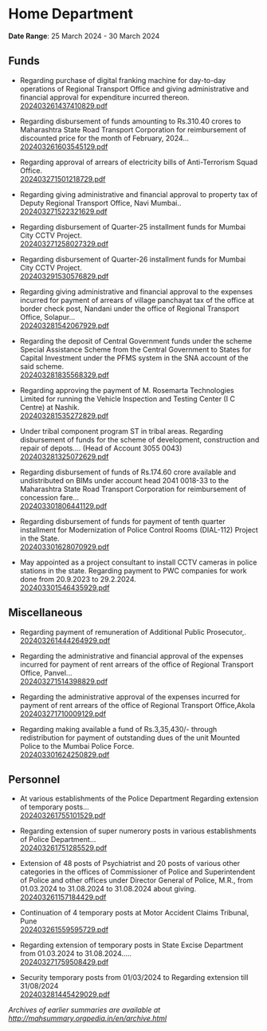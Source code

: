 # Home Department

**Date Range**: 25 March 2024 - 30 March 2024


## Funds
- Regarding purchase of digital franking machine for day-to-day operations of Regional Transport Office and giving administrative and financial approval for expenditure incurred thereon.\
  [202403261437410829.pdf](https://gr.maharashtra.gov.in/Site/Upload/Government%20Resolutions/English/202403261437410829.pdf)

- Regarding disbursement of funds amounting to Rs.310.40 crores to Maharashtra State Road Transport Corporation for reimbursement of discounted price for the month of February, 2024...\
  [202403261603545129.pdf](https://gr.maharashtra.gov.in/Site/Upload/Government%20Resolutions/English/202403261603545129.pdf)

- Regarding approval of arrears of electricity bills of Anti-Terrorism Squad Office.\
  [202403271501218729.pdf](https://gr.maharashtra.gov.in/Site/Upload/Government%20Resolutions/English/202403271501218729.pdf)

- Regarding giving administrative and financial approval to property tax of Deputy Regional Transport Office, Navi Mumbai..\
  [202403271522321629.pdf](https://gr.maharashtra.gov.in/Site/Upload/Government%20Resolutions/English/202403271522321629.pdf)

- Regarding disbursement of Quarter-25 installment funds for Mumbai City CCTV Project.\
  [202403271258027329.pdf](https://gr.maharashtra.gov.in/Site/Upload/Government%20Resolutions/English/202403271258027329.pdf)

- Regarding disbursement of Quarter-26 installment funds for Mumbai City CCTV Project.\
  [202403291530576829.pdf](https://gr.maharashtra.gov.in/Site/Upload/Government%20Resolutions/English/202403291530576829.pdf)

- Regarding giving administrative and financial approval to the expenses incurred for payment of arrears of village panchayat tax of the office at border check post, Nandani under the office of Regional Transport Office, Solapur...\
  [202403281542067929.pdf](https://gr.maharashtra.gov.in/Site/Upload/Government%20Resolutions/English/202403281542067929.pdf)

- Regarding the deposit of Central Government funds under the scheme Special Assistance Scheme from the Central Government to States for Capital Investment under the PFMS system in the SNA account of the said scheme.\
  [202403281835568329.pdf](https://gr.maharashtra.gov.in/Site/Upload/Government%20Resolutions/English/202403281835568329.pdf)

- Regarding approving the payment of M. Rosemarta Technologies Limited for running the Vehicle Inspection and Testing Center (I  C Centre) at Nashik.\
  [202403281535272829.pdf](https://gr.maharashtra.gov.in/Site/Upload/Government%20Resolutions/English/202403281535272829.pdf)

- Under tribal component program ST in tribal areas. Regarding disbursement of funds for the scheme of development, construction and repair of depots.... (Head of Account  3055 0043)\
  [202403281325072629.pdf](https://gr.maharashtra.gov.in/Site/Upload/Government%20Resolutions/English/202403281325072629.pdf)

- Regarding disbursement of funds of Rs.174.60 crore available and undistributed on BIMs under account head 2041 0018-33 to the Maharashtra State Road Transport Corporation for reimbursement of concession fare...\
  [202403301806441129.pdf](https://gr.maharashtra.gov.in/Site/Upload/Government%20Resolutions/English/202403301806441129.pdf)

- Regarding disbursement of funds for payment of tenth quarter installment for Modernization of Police Control Rooms (DIAL-112) Project in the State.\
  [202403301628070929.pdf](https://gr.maharashtra.gov.in/Site/Upload/Government%20Resolutions/English/202403301628070929.pdf)

- May appointed as a project consultant to install CCTV cameras in police stations in the state. Regarding payment to PWC companies for work done from 20.9.2023 to 29.2.2024.\
  [202403301546435929.pdf](https://gr.maharashtra.gov.in/Site/Upload/Government%20Resolutions/English/202403301546435929.pdf)

## Miscellaneous
- Regarding payment of remuneration of Additional Public Prosecutor,.\
  [202403261444264929.pdf](https://gr.maharashtra.gov.in/Site/Upload/Government%20Resolutions/English/202403261444264929.pdf)

- Regarding the administrative and financial approval of the expenses incurred for payment of rent arrears of the office of Regional Transport Office, Panvel...\
  [202403271514398829.pdf](https://gr.maharashtra.gov.in/Site/Upload/Government%20Resolutions/English/202403271514398829.pdf)

- Regarding the administrative approval of the expenses incurred for payment of rent arrears of the office of Regional Transport Office,Akola\
  [202403271710009129.pdf](https://gr.maharashtra.gov.in/Site/Upload/Government%20Resolutions/English/202403271710009129.pdf)

- Regarding making available a fund of Rs.3,35,430/- through redistribution for payment of outstanding dues of the unit Mounted Police to the Mumbai Police Force.\
  [202403301624250829.pdf](https://gr.maharashtra.gov.in/Site/Upload/Government%20Resolutions/English/202403301624250829.pdf)

## Personnel
- At various establishments of the Police Department Regarding extension of temporary posts...\
  [202403261755101529.pdf](https://gr.maharashtra.gov.in/Site/Upload/Government%20Resolutions/English/202403261755101529.pdf)

- Regarding extension of super numerory  posts in various establishments of Police Department...\
  [202403261751285529.pdf](https://gr.maharashtra.gov.in/Site/Upload/Government%20Resolutions/English/202403261751285529.pdf)

- Extension of 48 posts of Psychiatrist and 20 posts of various other categories in the offices of Commissioner of Police and Superintendent of Police and other offices under Director General of Police, M.R., from 01.03.2024 to 31.08.2024 to 31.08.2024 about giving.\
  [202403261157184429.pdf](https://gr.maharashtra.gov.in/Site/Upload/Government%20Resolutions/English/202403261157184429.pdf)

- Continuation of 4 temporary posts at Motor Accident Claims Tribunal, Pune\
  [202403261559595729.pdf](https://gr.maharashtra.gov.in/Site/Upload/Government%20Resolutions/English/202403261559595729.pdf)

- Regarding extension of temporary posts in State Excise Department from 01.03.2024 to 31.08.2024.....\
  [202403271759508429.pdf](https://gr.maharashtra.gov.in/Site/Upload/Government%20Resolutions/English/202403271759508429.pdf)

- Security temporary posts from 01/03/2024 to Regarding extension till 31/08/2024\
  [202403281445429029.pdf](https://gr.maharashtra.gov.in/Site/Upload/Government%20Resolutions/English/202403281445429029.pdf)


*Archives of earlier summaries are available at http://mahsummary.orgpedia.in/en/archive.html*